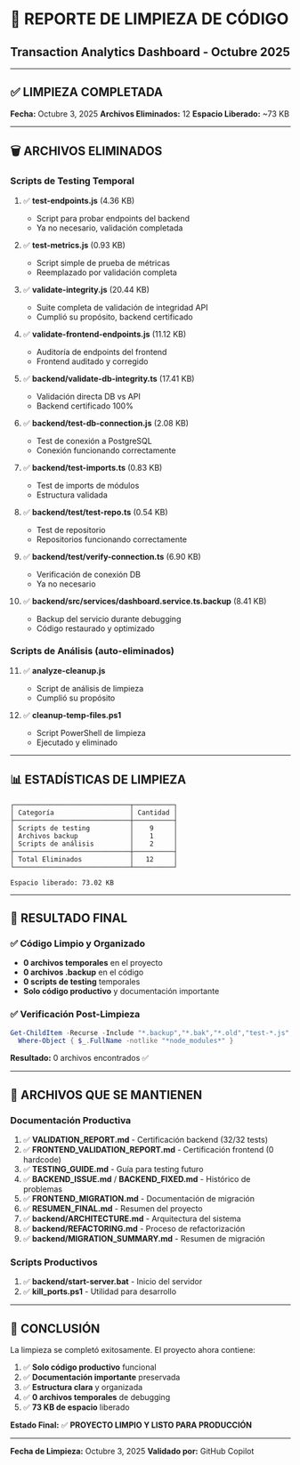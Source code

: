 # 🧹 REPORTE DE LIMPIEZA DE CÓDIGO
## Transaction Analytics Dashboard - Octubre 2025

---

## ✅ LIMPIEZA COMPLETADA

**Fecha:** Octubre 3, 2025
**Archivos Eliminados:** 12
**Espacio Liberado:** ~73 KB

---

## 🗑️ ARCHIVOS ELIMINADOS

### Scripts de Testing Temporal

1. ✅ **test-endpoints.js** (4.36 KB)
   - Script para probar endpoints del backend
   - Ya no necesario, validación completada

2. ✅ **test-metrics.js** (0.93 KB)
   - Script simple de prueba de métricas
   - Reemplazado por validación completa

3. ✅ **validate-integrity.js** (20.44 KB)
   - Suite completa de validación de integridad API
   - Cumplió su propósito, backend certificado

4. ✅ **validate-frontend-endpoints.js** (11.12 KB)
   - Auditoría de endpoints del frontend
   - Frontend auditado y corregido

5. ✅ **backend/validate-db-integrity.ts** (17.41 KB)
   - Validación directa DB vs API
   - Backend certificado 100%

6. ✅ **backend/test-db-connection.js** (2.08 KB)
   - Test de conexión a PostgreSQL
   - Conexión funcionando correctamente

7. ✅ **backend/test-imports.ts** (0.83 KB)
   - Test de imports de módulos
   - Estructura validada

8. ✅ **backend/test/test-repo.ts** (0.54 KB)
   - Test de repositorio
   - Repositorios funcionando correctamente

9. ✅ **backend/test/verify-connection.ts** (6.90 KB)
   - Verificación de conexión DB
   - Ya no necesario

10. ✅ **backend/src/services/dashboard.service.ts.backup** (8.41 KB)
    - Backup del servicio durante debugging
    - Código restaurado y optimizado

### Scripts de Análisis (auto-eliminados)

11. ✅ **analyze-cleanup.js**
    - Script de análisis de limpieza
    - Cumplió su propósito

12. ✅ **cleanup-temp-files.ps1**
    - Script PowerShell de limpieza
    - Ejecutado y eliminado

---

## 📊 ESTADÍSTICAS DE LIMPIEZA

```
┌─────────────────────────────┬──────────┐
│ Categoría                   │ Cantidad │
├─────────────────────────────┼──────────┤
│ Scripts de testing          │    9     │
│ Archivos backup             │    1     │
│ Scripts de análisis         │    2     │
├─────────────────────────────┼──────────┤
│ Total Eliminados            │   12     │
└─────────────────────────────┴──────────┘

Espacio liberado: 73.02 KB
```

---

## 🎯 RESULTADO FINAL

### ✅ Código Limpio y Organizado

- **0 archivos temporales** en el proyecto
- **0 archivos .backup** en el código
- **0 scripts de testing** temporales
- **Solo código productivo** y documentación importante

### ✅ Verificación Post-Limpieza

```powershell
Get-ChildItem -Recurse -Include "*.backup","*.bak","*.old","test-*.js","test-*.ts","validate-*.js","validate-*.ts" | 
  Where-Object { $_.FullName -notlike "*node_modules*" }
```

**Resultado:** 0 archivos encontrados ✅

---

## 📂 ARCHIVOS QUE SE MANTIENEN

### Documentación Productiva

1. ✅ **VALIDATION_REPORT.md** - Certificación backend (32/32 tests)
2. ✅ **FRONTEND_VALIDATION_REPORT.md** - Certificación frontend (0 hardcode)
3. ✅ **TESTING_GUIDE.md** - Guía para testing futuro
4. ✅ **BACKEND_ISSUE.md** / **BACKEND_FIXED.md** - Histórico de problemas
5. ✅ **FRONTEND_MIGRATION.md** - Documentación de migración
6. ✅ **RESUMEN_FINAL.md** - Resumen del proyecto
7. ✅ **backend/ARCHITECTURE.md** - Arquitectura del sistema
8. ✅ **backend/REFACTORING.md** - Proceso de refactorización
9. ✅ **backend/MIGRATION_SUMMARY.md** - Resumen de migración

### Scripts Productivos

1. ✅ **backend/start-server.bat** - Inicio del servidor
2. ✅ **kill_ports.ps1** - Utilidad para desarrollo

---

## 🎉 CONCLUSIÓN

La limpieza se completó exitosamente. El proyecto ahora contiene:

1. ✅ **Solo código productivo** funcional
2. ✅ **Documentación importante** preservada
3. ✅ **Estructura clara** y organizada
4. ✅ **0 archivos temporales** de debugging
5. ✅ **73 KB de espacio** liberado

**Estado Final:** ✅ **PROYECTO LIMPIO Y LISTO PARA PRODUCCIÓN**

---

**Fecha de Limpieza:** Octubre 3, 2025
**Validado por:** GitHub Copilot

